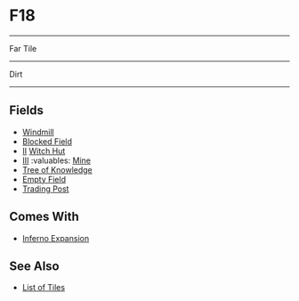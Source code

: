 # F18

___
Far Tile
___
Dirt
___


## Fields

- [Windmill](../fields/windmill.md)
- [Blocked Field](../keywords/blocked_field.md)
- [Ⅱ](../difficulties.md) [Witch Hut](../fields/witch_hut.md)
- [Ⅲ](../difficulties.md) :valuables: [Mine](../fields/mine.md)
- [Tree of Knowledge](../fields/tree_of_knowledge.md)
- [Empty Field](../keywords/empty_field.md)
- [Trading Post](../trading.md)


## Comes With

- [Inferno Expansion](../content/inferno_expansion.md)


## See Also

- [List of Tiles](index.md)
